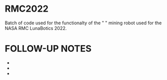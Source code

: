 # RMC2022
Batch of code used for the functionalty of the " " mining robot used for the NASA RMC LunaBotics 2022.

# FOLLOW-UP NOTES

-
-
-
